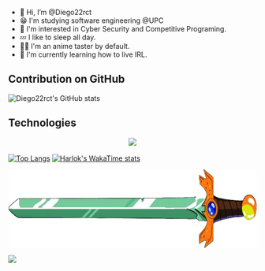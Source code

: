 - 👋 Hi, I’m @Diego22rct
- 😁 I'm studying software engineering @UPC
- 👀 I'm interested in Cyber Security and Competitive Programing.
- 💤 I like to sleep all day.
- 😵‍💫 I'm an anime taster by default.
- 🌱 I'm currently learning how to live IRL. 

## Contribution on GitHub
<!--
<p align="center">
<img src="https://github-readme-streak-stats.herokuapp.com/?user=Diego22rct&theme=dark&type=svg">   
</p>
-->
![Diego22rct's GitHub stats](https://github-readme-stats.vercel.app/api?username=Diego22rct&hide=contribs,prs)

## Technologies 
<p align="center">
    <img src="https://skillicons.dev/icons?i=nodejs,vscode,astro,nextjs,angular,vue,git,javascript,python,cpp,cs,java,zig">
</p>

[![Top Langs](https://github-readme-stats.vercel.app/api/top-langs/?username=Diego22rct&layout=donut)](https://github.com/Diego22rct/Diego22rct)
[![Harlok's WakaTime stats](https://github-readme-stats.vercel.app/api/wakatime?username=Diego22rct)](https://github.com/Diego22rct/Diego22rct)

<img align="center" width="1100" height="160" src="res/text.png">


[![](https://visitcount.itsvg.in/api?id=Diego22rct&label=Profile%20Views&pretty=false)](https://visitcount.itsvg.in)

<!---
Diego22rct/Diego22rct is a ✨ special ✨ repository because its `README.md` (this file) appears on your GitHub profile.
You can click the Preview link to take a look at your changes.
--->
